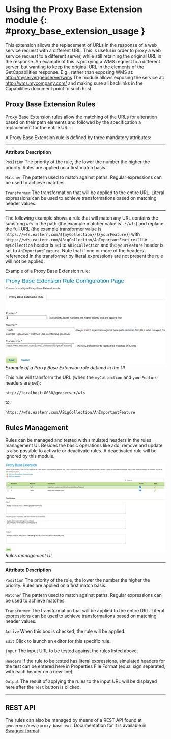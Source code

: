 # Using the Proxy Base Extension module {: #proxy_base_extension_usage }

This extension allows the replacement of URLs in the response of a web service request with a different URL. This is useful in order to proxy a web service request to a different server, while still retaining the original URL in the response. An example of this is proxying a WMS request to a different server, but wanting to keep the original URL in the elements of the GetCapabilities response. E.g., rather than exposing WMS at: <http://myserver/geoserver/wms> The module allows exposing the service at: <http://wms.mycompany.com/> and making sure all backlinks in the Capabilities document point to such host.

## Proxy Base Extension Rules

Proxy Base Extension rules allow the matching of the URLs for alteration based on their path elements and followed by the specification a replacement for the entire URL.

A Proxy Base Extension rule is defined by three mandatory attributes:

  --------------- --------------------------------------------------------------------------------------------------------------------------------------------------------
  **Attribute**   **Description**

  `Position`      The priority of the rule, the lower the number the higher the priority. Rules are applied on a first match basis.

  `Matcher`       The pattern used to match against paths. Regular expressions can be used to achieve matches.

  `Transformer`   The transformation that will be applied to the entire URL. Literal expressions can be used to achieve transformations based on matching header values.
  --------------- --------------------------------------------------------------------------------------------------------------------------------------------------------

The following example shows a rule that will match any URL contains the substring `wfs` in the path (the example matcher value is `.*/wfs`) and replace the full URL (the example transformer value is `https://wfs.eastern.com/${myCollection}/${yourFeature}`) with `https://wfs.eastern.com/ABigCollection/AnImportantFeature` if the `myCollection` header is set to `ABigCollection` and the `yourFeature` header is set to `AnImportantFeature`. Note that if one or more of the headers referenced in the transformer by literal expressions are not present the rule will not be applied.

Example of a Proxy Base Extension rule:

![](images/proxy_base_ext_rule_editor2.png)
*Example of a Proxy Base Extension rule defined in the UI*

This rule will transform the URL (when the `myCollection` and `yourFeature` headers are set):

    http://localhost:8080/geoserver/wfs

to:

    https://wfs.eastern.com/ABigCollection/AnImportantFeature

## Rules Management

Rules can be managed and tested with simulated headers in the rules management UI. Besides the basic operations like add, remove and update is also possible to activate or deactivate rules. A deactivated rule will be ignored by this module.

![](images/proxy_base_rule_config.png)
*Rules management UI*

  --------------- ----------------------------------------------------------------------------------------------------------------------------------------------------------------------------------------
  **Attribute**   **Description**

  `Position`      The priority of the rule, the lower the number the higher the priority. Rules are applied on a first match basis.

  `Matcher`       The pattern used to match against paths. Regular expressions can be used to achieve matches.

  `Transformer`   The transformation that will be applied to the entire URL. Literal expressions can be used to achieve transformations based on matching header values.

  `Active`        When this box is checked, the rule will be applied.

  `Edit`          Click to launch an editor for this specific rule.

  `Input`         The input URL to be tested against the rules listed above.

  `Headers`       If the rule to be tested has literal expressions, simulated headers for the test can be entered here in Properties File Format (equal sign separated, with each header on a new line).

  `Output`        The result of applying the rules to the input URL will be displayed here after the `Test` button is clicked.
  --------------- ----------------------------------------------------------------------------------------------------------------------------------------------------------------------------------------

## REST API

The rules can also be managed by means of a REST API found at `geoserver/rest/proxy-base-ext`. Documentation for it is available in [Swagger format](https://docs.geoserver.org/latest/en/api/#1.0.0/proxy-base-ext.yaml)
